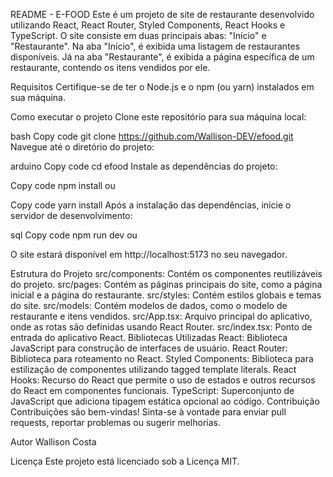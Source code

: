 README - E-FOOD
Este é um projeto de site de restaurante desenvolvido utilizando React, React Router, Styled Components, React Hooks e TypeScript. O site consiste em duas principais abas: "Início" e "Restaurante". Na aba "Início", é exibida uma listagem de restaurantes disponíveis. Já na aba "Restaurante", é exibida a página específica de um restaurante, contendo os itens vendidos por ele.

Requisitos
Certifique-se de ter o Node.js e o npm (ou yarn) instalados em sua máquina.

Como executar o projeto
Clone este repositório para sua máquina local:

bash
Copy code
git clone https://github.com/Wallison-DEV/efood.git
Navegue até o diretório do projeto:

arduino
Copy code
cd efood
Instale as dependências do projeto:

Copy code
npm install
ou

Copy code
yarn install
Após a instalação das dependências, inicie o servidor de desenvolvimento:

sql
Copy code
npm run dev
ou

O site estará disponível em http://localhost:5173 no seu navegador.

Estrutura do Projeto
src/components: Contém os componentes reutilizáveis do projeto.
src/pages: Contém as páginas principais do site, como a página inicial e a página do restaurante.
src/styles: Contém estilos globais e temas do site.
src/models: Contém modelos de dados, como o modelo de restaurante e itens vendidos.
src/App.tsx: Arquivo principal do aplicativo, onde as rotas são definidas usando React Router.
src/index.tsx: Ponto de entrada do aplicativo React.
Bibliotecas Utilizadas
React: Biblioteca JavaScript para construção de interfaces de usuário.
React Router: Biblioteca para roteamento no React.
Styled Components: Biblioteca para estilização de componentes utilizando tagged template literals.
React Hooks: Recurso do React que permite o uso de estados e outros recursos do React em componentes funcionais.
TypeScript: Superconjunto de JavaScript que adiciona tipagem estática opcional ao código.
Contribuição
Contribuições são bem-vindas! Sinta-se à vontade para enviar pull requests, reportar problemas ou sugerir melhorias.

Autor
Wallison Costa

Licença
Este projeto está licenciado sob a Licença MIT.
